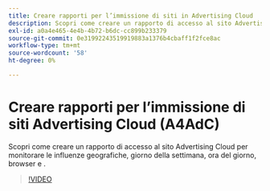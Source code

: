 ```yaml
---
title: Creare rapporti per l’immissione di siti in Advertising Cloud
description: Scopri come creare un rapporto di accesso al sito Advertising Cloud per monitorare le influenze geografiche, giorno della settimana, ora del giorno, browser e .
exl-id: a0a4e465-4e4b-4b72-b6dc-cc899b233379
source-git-commit: 0e31992243519919883a1376b4cbaff1f2fce8ac
workflow-type: tm+mt
source-wordcount: '58'
ht-degree: 0%

---
```


# Creare rapporti per l’immissione di siti Advertising Cloud (A4AdC)

Scopri come creare un rapporto di accesso al sito Advertising Cloud per monitorare le influenze geografiche, giorno della settimana, ora del giorno, browser e .

>[!VIDEO](https://video.tv.adobe.com/v/33921)
